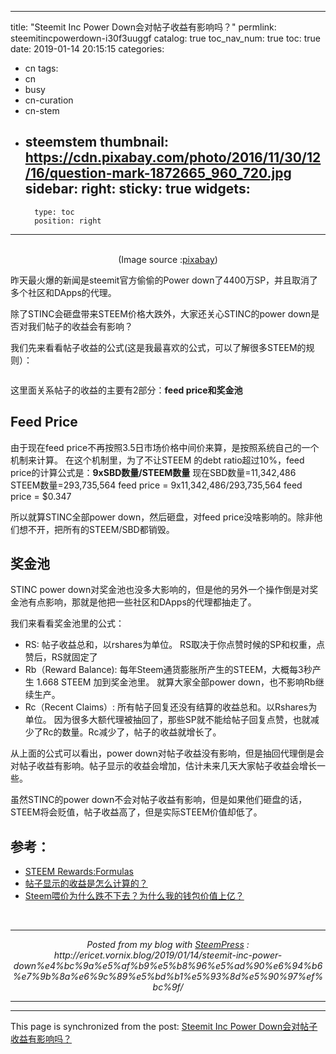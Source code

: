 
---
title: "Steemit Inc Power Down会对帖子收益有影响吗？"
permlink: steemitincpowerdown-i30f3uuggf
catalog: true
toc_nav_num: true
toc: true
date: 2019-01-14 20:15:15
categories:
- cn
tags:
- cn
- busy
- cn-curation
- cn-stem
- steemstem
thumbnail: https://cdn.pixabay.com/photo/2016/11/30/12/16/question-mark-1872665_960_720.jpg
sidebar:
    right:
        sticky: true
widgets:
    -
        type: toc
        position: right
---


<center><img src="https://cdn.pixabay.com/photo/2016/11/30/12/16/question-mark-1872665_960_720.jpg" alt="" /><br/><br/>
(Image source :<a href="https://cdn.pixabay.com/photo/2016/11/30/12/16/question-mark-1872665_960_720.jpg">pixabay</a>)</center>

昨天最火爆的新闻是steemit官方偷偷的Power down了4400万SP，并且取消了多个社区和DApps的代理。

除了STINC会砸盘带来STEEM价格大跌外，大家还关心STINC的power down是否对我们帖子的收益会有影响？

我们先来看看帖子收益的公式(这是我最喜欢的公式，可以了解很多STEEM的规则）：

<img src="https://steemitimages.com/0x0/https://steemitimages.com/0x0/https://steemitimages.com/0x0/https://steemitimages.com/DQmeg1KkdmzzCHjB3FHKT5KEjGkGu7kzCbxsNL9TgFMjAkZ/image.png" alt="" /><br/>
<img src="https://steemitimages.com/0x0/https://steemitimages.com/0x0/https://steemitimages.com/0x0/https://steemitimages.com/DQmQzJrSMkdMiwXXih35wfYwZVAjtf2aqqDW23MauhchK6G/image.png" alt="" /><br/>

这里面关系帖子的收益的主要有2部分：<strong>feed price和奖金池</strong>

<h2>Feed Price</h2>

由于现在feed price不再按照3.5日市场价格中间价来算，是按照系统自己的一个机制来计算。
在这个机制里，为了不让STEEM 的debt ratio超过10%，feed price的计算公式是：<strong>9xSBD数量/STEEM数量</strong>
现在SBD数量=11,342,486
STEEM数量=293,735,564
feed price = 9x11,342,486/293,735,564
feed price = $0.347

所以就算STINC全部power down，然后砸盘，对feed price没啥影响的。除非他们想不开，把所有的STEEM/SBD都销毁。

<h2>奖金池</h2>

STINC power down对奖金池也没多大影响的，但是他的另外一个操作倒是对奖金池有点影响，那就是他把一些社区和DApps的代理都抽走了。

我们来看看奖金池里的公式：
* RS: 帖子收益总和，以rshares为单位。
RS取决于你点赞时候的SP和权重，点赞后，RS就固定了
* Rb（Reward Balance): 每年Steem通货膨胀所产生的STEEM，大概每3秒产生 1.668 STEEM 加到奖金池里。
就算大家全部power down，也不影响Rb继续生产。
* Rc（Recent Claims）: 所有帖子回复还没有结算的收益总和。以Rshares为单位。
因为很多大额代理被抽回了，那些SP就不能给帖子回复点赞，也就减少了Rc的数量。Rc减少了，帖子的收益就增长了。

从上面的公式可以看出，power down对帖子收益没有影响，但是抽回代理倒是会对帖子收益有影响。帖子显示的收益会增加，估计未来几天大家帖子收益会增长一些。

虽然STINC的power down不会对帖子收益有影响，但是如果他们砸盘的话，STEEM将会贬值，帖子收益高了，但是实际STEEM价值却低了。

<h2>参考：</h2>

<ul>
<li><a href="https://www.steem.center/index.php?title=Rewards:Formulas">STEEM Rewards:Formulas</a></li>
<li><a href="https://busy.org/@ericet/35f52g">帖子显示的收益是怎么计算的？</a></li>
<li><a href="https://busy.org/@ericet/steem-htmzerd061">Steem喂价为什么跌不下去？为什么我的钱包价值上亿？</a></li>
</ul> <br /><center><hr/><em>Posted from my blog with <a href='https://wordpress.org/plugins/steempress/'>SteemPress</a> : http://ericet.vornix.blog/2019/01/14/steemit-inc-power-down%e4%bc%9a%e5%af%b9%e5%b8%96%e5%ad%90%e6%94%b6%e7%9b%8a%e6%9c%89%e5%bd%b1%e5%93%8d%e5%90%97%ef%bc%9f/ </em><hr/></center>          

- - -

This page is synchronized from the post: [Steemit Inc Power Down会对帖子收益有影响吗？](https://steemit.com/@ericet/steemitincpowerdown-i30f3uuggf)
